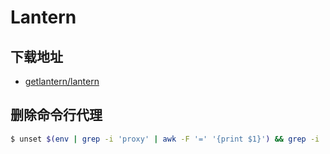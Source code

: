 # Lantern

## 下载地址

* [getlantern/lantern](https://www.github.com/getlantern/lantern)

## 删除命令行代理

```sh
$ unset $(env | grep -i 'proxy' | awk -F '=' '{print $1}') && grep -i 'proxy'
```